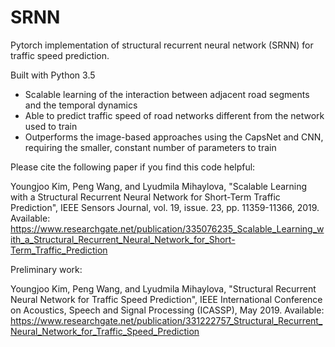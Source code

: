 # SRNN
Pytorch implementation of structural recurrent neural network (SRNN) for traffic speed prediction.

Built with Python 3.5

- Scalable learning of the interaction between adjacent road segments and the temporal dynamics
- Able to predict traffic speed of road networks different from the network used to train
- Outperforms the image-based approaches using the CapsNet and CNN, requiring the smaller, constant number of parameters to train

Please cite the following paper if you find this code helpful:

Youngjoo Kim, Peng Wang, and Lyudmila Mihaylova, "Scalable Learning with a Structural Recurrent
Neural Network for Short-Term Traffic Prediction", IEEE Sensors Journal, vol. 19, issue. 23, pp. 11359-11366, 2019. Available: https://www.researchgate.net/publication/335076235_Scalable_Learning_with_a_Structural_Recurrent_Neural_Network_for_Short-Term_Traffic_Prediction

Preliminary work:

Youngjoo Kim, Peng Wang, and Lyudmila Mihaylova, "Structural Recurrent Neural Network for Traffic Speed Prediction", IEEE International Conference on Acoustics, Speech and Signal Processing (ICASSP), May 2019. Available: https://www.researchgate.net/publication/331222757_Structural_Recurrent_Neural_Network_for_Traffic_Speed_Prediction
